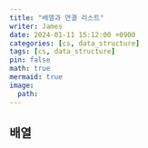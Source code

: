 ```yaml
---
title: "배열과 연결 리스트"
writer: James
date: 2024-01-11 15:12:00 +0900
categories: [cs, data_structure]
tags: [cs, data_structure]
pin: false
math: true
mermaid: true
image:
  path:
---
```


## 배열

